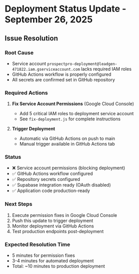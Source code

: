 # Deployment Status Update - September 26, 2025

## Issue Resolution

### Root Cause

- Service account `prospectpro-deployment@leadgen-471822.iam.gserviceaccount.com` lacks required IAM roles
- GitHub Actions workflow is properly configured
- All secrets are confirmed set in GitHub repository

### Required Actions

1. **Fix Service Account Permissions** (Google Cloud Console)

   - Add 5 critical IAM roles to deployment service account
   - See `fix-deployment.js` for complete instructions

2. **Trigger Deployment**
   - Automatic via GitHub Actions on push to main
   - Manual trigger available in GitHub Actions tab

### Status

- ❌ Service account permissions (blocking deployment)
- ✅ GitHub Actions workflow configured
- ✅ Repository secrets configured
- ✅ Supabase integration ready (OAuth disabled)
- ✅ Application code production-ready

### Next Steps

1. Execute permission fixes in Google Cloud Console
2. Push this update to trigger deployment
3. Monitor deployment via GitHub Actions
4. Test production endpoints post-deployment

### Expected Resolution Time

- 5 minutes for permission fixes
- 3-4 minutes for automated deployment
- Total: ~10 minutes to production deployment
